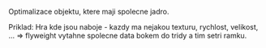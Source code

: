 Optimalizace objektu, ktere maji spolecne jadro.

Priklad:
Hra kde jsou naboje - kazdy ma nejakou texturu, rychlost, velikost, ... => flyweight vytahne spolecne data bokem do tridy a tim setri ramku. 
